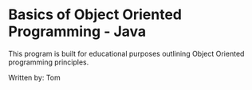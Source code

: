 # Basics of Object Oriented Programming - Java

This program is built for educational purposes outlining Object Oriented programming principles.

Written by: Tom